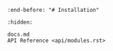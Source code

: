 ```{include} docs.md
:end-before: "# Installation"
```


```{toctree}
:hidden:

docs.md
API Reference <api/modules.rst>
```
